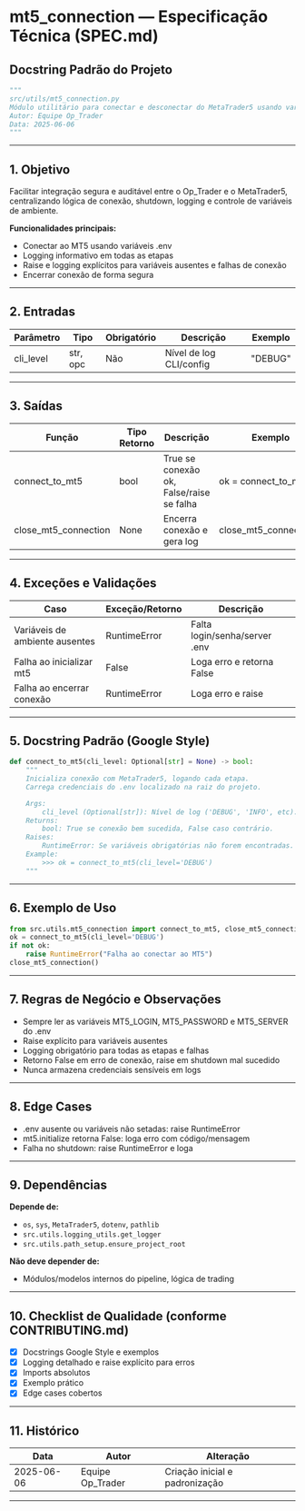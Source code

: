 # mt5\_connection — Especificação Técnica (SPEC.md)

## Docstring Padrão do Projeto

```python
"""
src/utils/mt5_connection.py
Módulo utilitário para conectar e desconectar do MetaTrader5 usando variáveis .env, logging padronizado e controle robusto de exceções para o pipeline Op_Trader.
Autor: Equipe Op_Trader
Data: 2025-06-06
"""
```

---

## 1. Objetivo

Facilitar integração segura e auditável entre o Op\_Trader e o MetaTrader5, centralizando lógica de conexão, shutdown, logging e controle de variáveis de ambiente.

**Funcionalidades principais:**

* Conectar ao MT5 usando variáveis .env
* Logging informativo em todas as etapas
* Raise e logging explícitos para variáveis ausentes e falhas de conexão
* Encerrar conexão de forma segura

---

## 2. Entradas

| Parâmetro  | Tipo     | Obrigatório | Descrição               | Exemplo |
| ---------- | -------- | ----------- | ----------------------- | ------- |
| cli\_level | str, opc | Não         | Nível de log CLI/config | "DEBUG" |

---

## 3. Saídas

| Função                 | Tipo Retorno | Descrição                                | Exemplo                  |
| ---------------------- | ------------ | ---------------------------------------- | ------------------------ |
| connect\_to\_mt5       | bool         | True se conexão ok, False/raise se falha | ok = connect\_to\_mt5()  |
| close\_mt5\_connection | None         | Encerra conexão e gera log               | close\_mt5\_connection() |

---

## 4. Exceções e Validações

| Caso                           | Exceção/Retorno | Descrição                     |
| ------------------------------ | --------------- | ----------------------------- |
| Variáveis de ambiente ausentes | RuntimeError    | Falta login/senha/server .env |
| Falha ao inicializar mt5       | False           | Loga erro e retorna False     |
| Falha ao encerrar conexão      | RuntimeError    | Loga erro e raise             |

---

## 5. Docstring Padrão (Google Style)

```python
def connect_to_mt5(cli_level: Optional[str] = None) -> bool:
    """
    Inicializa conexão com MetaTrader5, logando cada etapa.
    Carrega credenciais do .env localizado na raiz do projeto.

    Args:
        cli_level (Optional[str]): Nível de log ('DEBUG', 'INFO', etc).
    Returns:
        bool: True se conexão bem sucedida, False caso contrário.
    Raises:
        RuntimeError: Se variáveis obrigatórias não forem encontradas.
    Example:
        >>> ok = connect_to_mt5(cli_level='DEBUG')
    """
```

---

## 6. Exemplo de Uso

```python
from src.utils.mt5_connection import connect_to_mt5, close_mt5_connection
ok = connect_to_mt5(cli_level='DEBUG')
if not ok:
    raise RuntimeError("Falha ao conectar ao MT5")
close_mt5_connection()
```

---

## 7. Regras de Negócio e Observações

* Sempre ler as variáveis MT5\_LOGIN, MT5\_PASSWORD e MT5\_SERVER do .env
* Raise explícito para variáveis ausentes
* Logging obrigatório para todas as etapas e falhas
* Retorno False em erro de conexão, raise em shutdown mal sucedido
* Nunca armazena credenciais sensíveis em logs

---

## 8. Edge Cases

* .env ausente ou variáveis não setadas: raise RuntimeError
* mt5.initialize retorna False: loga erro com código/mensagem
* Falha no shutdown: raise RuntimeError e loga

---

## 9. Dependências

**Depende de:**

* `os`, `sys`, `MetaTrader5`, `dotenv`, `pathlib`
* `src.utils.logging_utils.get_logger`
* `src.utils.path_setup.ensure_project_root`

**Não deve depender de:**

* Módulos/modelos internos do pipeline, lógica de trading

---

## 10. Checklist de Qualidade (conforme CONTRIBUTING.md)

* [x] Docstrings Google Style e exemplos
* [x] Logging detalhado e raise explícito para erros
* [x] Imports absolutos
* [x] Exemplo prático
* [x] Edge cases cobertos

---

## 11. Histórico

| Data       | Autor             | Alteração                      |
| ---------- | ----------------- | ------------------------------ |
| 2025-06-06 | Equipe Op\_Trader | Criação inicial e padronização |

---
